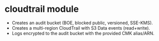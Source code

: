 # cloudtrail module
- Creates an audit bucket (BOE, blocked public, versioned, SSE-KMS).
- Creates a multi-region CloudTrail with S3 Data events (read+write).
- Logs encrypted to the audit bucket with the provided CMK alias/ARN.
